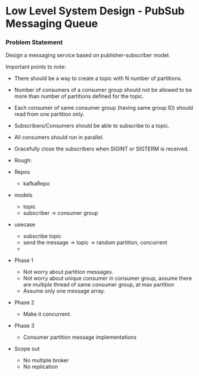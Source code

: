 # Low Level System Design - PubSub Messaging Queue

### Problem Statement

Design a messaging service based on publisher-subscriber model.

Important points to note:

- There should be a way to create a topic with N number of partitions.
- Number of consumers of a consumer group should not be allowed to be more than number of partitions defined for the topic.
- Each consumer of same consumer group (having same group ID) should read from one partition only.
- Subscribers/Consumers should be able to subscribe to a topic.
- All consumers should run in parallel.
- Gracefully close the subscribers when SIGINT or SIGTERM is received.



- Rough:


- Repos
  - kafkaRepo
- models
  - topic
  - subscriber -> consumer group 
- usecase
  - subscribe topic
  - send the message -> topic -> random partition, concurrent
  - 

- Phase 1
  - Not worry about partition messages.
  - Not worry about unique consumer in consumer group, assume there are multiple thread of same consumer group, at max partition
  - Assume only one message array.
- Phase 2
  - Make it concurrent.
- Phase 3
  - Consumer partition message implementations
- Scope out
  - No multiple broker
  - No replication